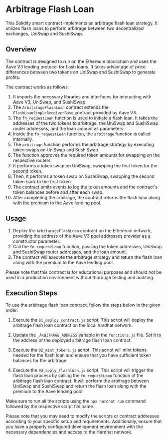 # Arbitrage Flash Loan

This Solidity smart contract implements an arbitrage flash loan strategy. It utilizes flash loans to perform arbitrage between two decentralized exchanges, UniSwap and SushiSwap.

## Overview

The contract is designed to run on the Ethereum blockchain and uses the Aave V3 lending protocol for flash loans. It takes advantage of price differences between two tokens on UniSwap and SushiSwap to generate profits.

The contract works as follows:

1. It imports the necessary libraries and interfaces for interacting with Aave V3, UniSwap, and SushiSwap.
2. The `ArbitarageFlashLoan` contract extends the `FlashLoanSimpleReceiverBase` contract provided by Aave V3.
3. The `fn_requestLoan` function is used to initiate a flash loan. It takes the addresses of the two tokens to arbitrage, the UniSwap and SushiSwap router addresses, and the loan amount as parameters.
4. Inside the `fn_requestLoan` function, the `arbitrage` function is called internally.
5. The `arbitrage` function performs the arbitrage strategy by executing token swaps on UniSwap and SushiSwap.
6. The function approves the required token amounts for swapping on the respective routers.
7. It performs a token swap on UniSwap, swapping the first token for the second token.
8. Then, it performs a token swap on SushiSwap, swapping the second token back to the first token.
9. The contract emits events to log the token amounts and the contract's token balances before and after each swap.
10. After completing the arbitrage, the contract returns the flash loan along with the premium to the Aave lending pool.

## Usage

1. Deploy the `ArbitarageFlashLoan` contract on the Ethereum network, providing the address of the Aave V3 pool addresses provider as a constructor parameter.
2. Call the `fn_requestLoan` function, passing the token addresses, UniSwap and SushiSwap router addresses, and the loan amount.
3. The contract will execute the arbitrage strategy and return the flash loan along with the premium to the Aave lending pool.

Please note that this contract is for educational purposes and should not be used in a production environment without thorough testing and auditing.


## Execution Steps

To use the arbitrage flash loan contract, follow the steps below in the given order:

1. Execute the `01_deploy_contract.js` script. This script will deploy the arbitrage flash loan contract on the local hardhat network.

2. Update the `_ARBITRAGE_ADDRESS` variable in the `functions.js` file. Set it to the address of the deployed arbitrage flash loan contract.

3. Execute the `02_mint_tokens.js` script. This script will mint tokens needed for the flash loan and ensure that you have sufficient token balances for the arbitrage.

4. Execute the `03_apply_flashloan.js` script. This script will trigger the flash loan process by calling the `fn_requestLoan` function of the arbitrage flash loan contract. It will perform the arbitrage between UniSwap and SushiSwap and return the flash loan along with the premium to the Aave lending pool.

Make sure to run all the scripts using the `npx hardhat run` command followed by the respective script file name.

Please note that you may need to modify the scripts or contract addresses according to your specific setup and requirements. Additionally, ensure that you have a properly configured development environment with the necessary dependencies and access to the Hardhat network.
